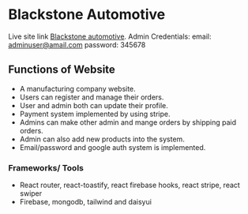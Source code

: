 # Blackstone Automotive

Live site link [Blackstone automotive](https://blackstone-automotive.web.app/).
Admin Credentials:
email: adminuser@amail.com
password: 345678

## Functions of Website
- A manufacturing company website.
- Users can register and manage their orders.
- User and admin both can update their profile.
- Payment system implemented by using stripe.
- Admins can make other admin and mange orders by shipping paid orders.
- Admin can also add new products into the system.
- Email/password and google auth system is implemented.

### Frameworks/ Tools
-  React router,   react-toastify, react firebase hooks, react stripe, react swiper
-  Firebase, mongodb, tailwind and daisyui


